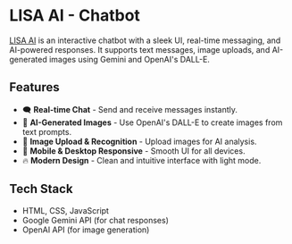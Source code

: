 # LISA AI - Chatbot

[LISA AI](t.me/LISAv1BOT/LisaAi) is an interactive chatbot with a sleek UI, real-time messaging, and AI-powered responses. It supports text messages, image uploads, and AI-generated images using Gemini and OpenAI's DALL-E.

## Features

- 🗨️ **Real-time Chat** - Send and receive messages instantly.
- 🎨 **AI-Generated Images** - Use OpenAI's DALL-E to create images from text prompts.
- 📸 **Image Upload & Recognition** - Upload images for AI analysis.
- 📱 **Mobile & Desktop Responsive** - Smooth UI for all devices.
- 🔥 **Modern Design** - Clean and intuitive interface with light mode.

## Tech Stack

- HTML, CSS, JavaScript
- Google Gemini API (for chat responses)
- OpenAI API (for image generation)

